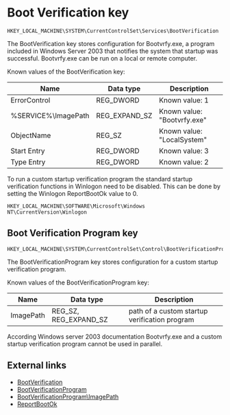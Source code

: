 # Boot Verification key

```
HKEY_LOCAL_MACHINE\SYSTEM\CurrentControlSet\Services\BootVerification
```

The BootVerification key stores configuration for Bootvrfy.exe, a program
included in Windows Server 2003 that notifies the system that startup was
successful. Bootvrfy.exe can be run on a local or remote computer.

Known values of the BootVerification key:

Name | Data type | Description
--- | --- | ---
ErrorControl | REG_DWORD | Known value: 1
%SERVICE%\ImagePath | REG_EXPAND_SZ | Known value: "Bootvrfy.exe"
ObjectName | REG_SZ | Known value: "LocalSystem"
Start Entry | REG_DWORD | Known value: 3
Type Entry | REG_DWORD | Known value: 2

To run a custom startup verification program the standard startup verification
functions in Winlogon need to be disabled. This can be done by setting the
Winlogon ReportBootOk value to 0.

```
HKEY_LOCAL_MACHINE\SOFTWARE\Microsoft\Windows NT\CurrentVersion\Winlogon
```

## Boot Verification Program key

```
HKEY_LOCAL_MACHINE\SYSTEM\CurrentControlSet\Control\BootVerificationProgram
```

The BootVerificationProgram key stores configuration for a custom startup
verification program.

Known values of the BootVerificationProgram key:

Name | Data type | Description
--- | --- | ---
ImagePath | REG_SZ, REG_EXPAND_SZ | path of a custom startup verification program

According Windows server 2003 documentation Bootvrfy.exe and a custom startup
verification program cannot be used in parallel.

## External links

* [BootVerification](https://docs.microsoft.com/en-us/previous-versions/windows/it-pro/windows-server-2003/cc778559(v=ws.10))
* [BootVerificationProgram](https://docs.microsoft.com/en-us/previous-versions/windows/it-pro/windows-server-2003/cc782537(v=ws.10))
* [BootVerificationProgram\ImagePath](https://docs.microsoft.com/en-us/previous-versions/windows/it-pro/windows-server-2003/cc786702(v=ws.10))
* [ReportBootOk](https://docs.microsoft.com/en-us/previous-versions/windows/it-pro/windows-server-2003/cc739989(v=ws.10))

